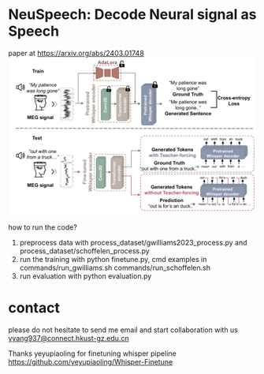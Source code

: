 # NeuSpeech: Decode Neural signal as Speech
paper at https://arxiv.org/abs/2403.01748
![img.png](img.png)



how to run the code?
1. preprocess data with process_dataset/gwilliams2023_process.py and process_dataset/schoffelen_process.py
2. run the training with python finetune.py, cmd examples in commands/run_gwilliams.sh commands/run_schoffelen.sh
3. run evaluation with python evaluation.py


# contact
please do not hesitate to send me email and start collaboration with us
yyang937@connect.hkust-gz.edu.cn

Thanks yeyupiaoling for finetuning whisper pipeline https://github.com/yeyupiaoling/Whisper-Finetune
